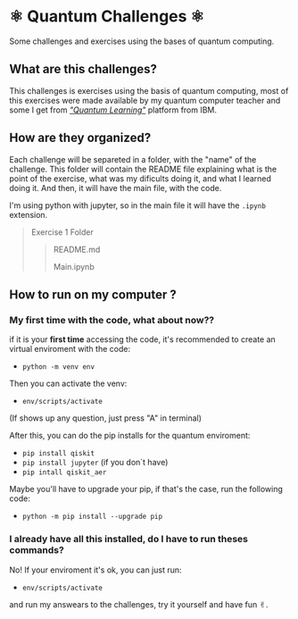 # ⚛️ Quantum Challenges ⚛️
Some challenges and exercises using the bases of quantum computing.

## What are this challenges?

This challenges is exercises using the basis of quantum computing, most of this exercises were made available by my quantum computer teacher and some I get from [*"Quantum Learning"*](https://learning.quantum.ibm.com/) platform from IBM.

## How are they organized? 

Each challenge will be separeted in a folder, with the "name" of the challenge. This folder will contain the README file explaining what is the point of the exercise, what was my dificults doing it, and what I learned doing it. And then, it will have the main file, with the code. 

I'm using python with jupyter, so in the main file it will have the `.ipynb` extension.

> Exercise 1 Folder
>
>> README.md
>>
>> Main.ipynb
>>
>

## How to run on my computer ?

### My first time with the code, what about now??
if it is your **first time** accessing the code, it's recommended to create an virtual enviroment with the code: 

 * `python -m venv env`

Then you can activate the venv:
* `env/scripts/activate`

(If shows up any question, just press "A" in terminal)

After this, you can do the pip installs for the quantum enviroment:
* `pip install qiskit` 
* `pip install jupyter` (if you don´t have)
* `pip intall qiskit_aer`

Maybe you'll have to upgrade your pip, if that's the case, run the following code:
* `python -m pip install --upgrade pip`

### I already have all this installed, do I have to run theses commands?

No! If your enviroment it's ok, you can just run:
* `env/scripts/activate`

and run my answears to the challenges, try it yourself and have fun ✌︎︎. 




